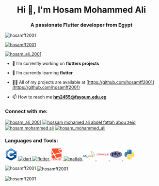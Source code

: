 <h1 align="center">Hi 👋, I'm Hosam Mohammed Ali</h1>
<h3 align="center">A passionate Flutter developer from Egypt</h3>

<p align="left"> <img src="https://komarev.com/ghpvc/?username=hosamff2001&label=Profile%20views&color=0e75b6&style=flat" alt="hosamff2001" /> </p>

<p align="left"> <a href="https://github.com/ryo-ma/github-profile-trophy"><img src="https://github-profile-trophy.vercel.app/?username=hosamff2001" alt="hosamff2001" /></a> </p>

<p align="left"> <a href="https://twitter.com/hosam_ali_2001" target="blank"><img src="https://img.shields.io/twitter/follow/hosam_ali_2001?logo=twitter&style=for-the-badge" alt="hosam_ali_2001" /></a> </p>

- 🔭 I’m currently working on **flutters projects**

- 🌱 I’m currently learning **flutter**

- 👨‍💻 All of my projects are available at [https://github.com/hosamff2001](https://github.com/hosamff2001)

- 📫 How to reach me **hm2455@fayoum.edu.eg**

<h3 align="left">Connect with me:</h3>
<p align="left">
<a href="https://twitter.com/hosam_ali_2001" target="blank"><img align="center" src="https://raw.githubusercontent.com/rahuldkjain/github-profile-readme-generator/master/src/images/icons/Social/twitter.svg" alt="hosam_ali_2001" height="30" width="40" /></a>
<a href="https://www.linkedin.com/in/hossamaliff2001/" target="blank"><img align="center" src="https://raw.githubusercontent.com/rahuldkjain/github-profile-readme-generator/master/src/images/icons/Social/linked-in-alt.svg" alt="hossam mohamed ali abdel fattah abou zeid" height="30" width="40" /></a>
<a href="https://fb.com/hosam mohammed ali" target="blank"><img align="center" src="https://raw.githubusercontent.com/rahuldkjain/github-profile-readme-generator/master/src/images/icons/Social/facebook.svg" alt="hosam mohammed ali" height="30" width="40" /></a>
<a href="https://instagram.com/hosam_mohammed_ali" target="blank"><img align="center" src="https://raw.githubusercontent.com/rahuldkjain/github-profile-readme-generator/master/src/images/icons/Social/instagram.svg" alt="hosam_mohammed_ali" height="30" width="40" /></a>
</p>

<h3 align="left">Languages and Tools:</h3>
<p align="left"> <a href="https://www.w3schools.com/cpp/" target="_blank" rel="noreferrer"> <img src="https://raw.githubusercontent.com/devicons/devicon/master/icons/cplusplus/cplusplus-original.svg" alt="cplusplus" width="40" height="40"/> </a> <a href="https://dart.dev" target="_blank" rel="noreferrer"> <img src="https://www.vectorlogo.zone/logos/dartlang/dartlang-icon.svg" alt="dart" width="40" height="40"/> </a> <a href="https://flutter.dev" target="_blank" rel="noreferrer"> <img src="https://www.vectorlogo.zone/logos/flutterio/flutterio-icon.svg" alt="flutter" width="40" height="40"/> </a> <a href="https://laravel.com/" target="_blank" rel="noreferrer"> <img src="https://raw.githubusercontent.com/devicons/devicon/master/icons/laravel/laravel-plain-wordmark.svg" alt="laravel" width="40" height="40"/> </a> <a href="https://www.mathworks.com/" target="_blank" rel="noreferrer"> <img src="https://upload.wikimedia.org/wikipedia/commons/2/21/Matlab_Logo.png" alt="matlab" width="40" height="40"/> </a> <a href="https://www.mysql.com/" target="_blank" rel="noreferrer"> <img src="https://raw.githubusercontent.com/devicons/devicon/master/icons/mysql/mysql-original-wordmark.svg" alt="mysql" width="40" height="40"/> </a> <a href="https://www.oracle.com/" target="_blank" rel="noreferrer"> <img src="https://raw.githubusercontent.com/devicons/devicon/master/icons/oracle/oracle-original.svg" alt="oracle" width="40" height="40"/> </a> <a href="https://www.php.net" target="_blank" rel="noreferrer"> <img src="https://raw.githubusercontent.com/devicons/devicon/master/icons/php/php-original.svg" alt="php" width="40" height="40"/> </a> <a href="https://www.python.org" target="_blank" rel="noreferrer"> <img src="https://raw.githubusercontent.com/devicons/devicon/master/icons/python/python-original.svg" alt="python" width="40" height="40"/> </a> </p>

<p><img align="left" src="https://github-readme-stats.vercel.app/api/top-langs?username=hosamff2001&show_icons=true&locale=en&layout=compact" alt="hosamff2001" /></p>

<p>&nbsp;<img align="center" src="https://github-readme-stats.vercel.app/api?username=hosamff2001&show_icons=true&locale=en" alt="hosamff2001" /></p>

<p><img align="center" src="https://github-readme-streak-stats.herokuapp.com/?user=hosamff2001&" alt="hosamff2001" /></p>

